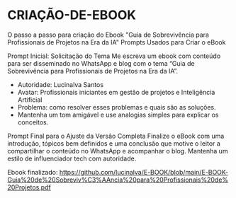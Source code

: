 # CRIAÇÃO-DE-EBOOK
O passo a passo para criação do Ebook "Guia de Sobrevivência para Profissionais de Projetos  na Era da IA"
Prompts Usados para Criar o eBook

Prompt Inicial: Solicitação do Tema
Me escreva um ebook com conteúdo para ser disseminado no WhatsApp e blog com o tema “Guia de Sobrevivência para Profissionais de Projetos na Era da IA”.  
- Autoridade: Lucinalva Santos  
- Avatar: Profissionais iniciantes em gestão de projetos e Inteligência Artificial  
- Problema: como resolver esses problemas e quais são as soluções.  
- Mantenha um tom amigável e use analogias simples para explicar os conceitos.  

Prompt Final para o Ajuste da Versão Completa
Finalize o eBook com uma introdução, tópicos bem definidos e uma conclusão que motive o leitor a compartilhar o conteúdo no WhatsApp e acompanhar o blog. Mantenha um estilo de influenciador tech com autoridade.  

Ebook finalizado: https://github.com/lucinalva/E-BOOK/blob/main/E-BOOK-Guia%20de%20Sobreviv%C3%AAncia%20para%20Profissionais%20de%20Projetos.pdf


